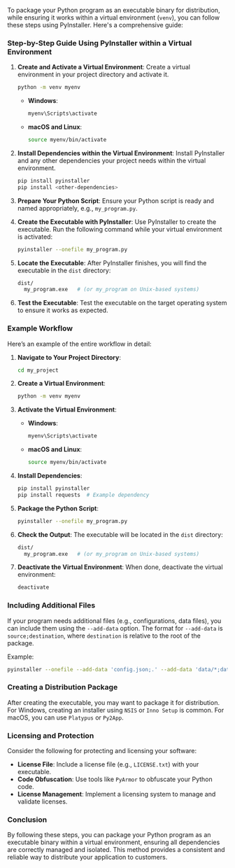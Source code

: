 To package your Python program as an executable binary for distribution, while ensuring it works within a virtual environment (`venv`), you can follow these steps using PyInstaller. Here's a comprehensive guide:

### Step-by-Step Guide Using PyInstaller within a Virtual Environment

1. **Create and Activate a Virtual Environment**:
   Create a virtual environment in your project directory and activate it.
   ```bash
   python -m venv myenv
   ```
   - **Windows**:
     ```bash
     myenv\Scripts\activate
     ```
   - **macOS and Linux**:
     ```bash
     source myenv/bin/activate
     ```

2. **Install Dependencies within the Virtual Environment**:
   Install PyInstaller and any other dependencies your project needs within the virtual environment.
   ```bash
   pip install pyinstaller
   pip install <other-dependencies>
   ```

3. **Prepare Your Python Script**:
   Ensure your Python script is ready and named appropriately, e.g., `my_program.py`.

4. **Create the Executable with PyInstaller**:
   Use PyInstaller to create the executable. Run the following command while your virtual environment is activated:
   ```bash
   pyinstaller --onefile my_program.py
   ```

5. **Locate the Executable**:
   After PyInstaller finishes, you will find the executable in the `dist` directory:
   ```bash
   dist/
     my_program.exe   # (or my_program on Unix-based systems)
   ```

6. **Test the Executable**:
   Test the executable on the target operating system to ensure it works as expected.

### Example Workflow

Here’s an example of the entire workflow in detail:

1. **Navigate to Your Project Directory**:
   ```bash
   cd my_project
   ```

2. **Create a Virtual Environment**:
   ```bash
   python -m venv myenv
   ```

3. **Activate the Virtual Environment**:
   - **Windows**:
     ```bash
     myenv\Scripts\activate
     ```
   - **macOS and Linux**:
     ```bash
     source myenv/bin/activate
     ```

4. **Install Dependencies**:
   ```bash
   pip install pyinstaller
   pip install requests  # Example dependency
   ```

5. **Package the Python Script**:
   ```bash
   pyinstaller --onefile my_program.py
   ```

6. **Check the Output**:
   The executable will be located in the `dist` directory:
   ```bash
   dist/
     my_program.exe   # (or my_program on Unix-based systems)
   ```

7. **Deactivate the Virtual Environment**:
   When done, deactivate the virtual environment:
   ```bash
   deactivate
   ```

### Including Additional Files

If your program needs additional files (e.g., configurations, data files), you can include them using the `--add-data` option. The format for `--add-data` is `source;destination`, where `destination` is relative to the root of the package.

Example:
```bash
pyinstaller --onefile --add-data 'config.json;.' --add-data 'data/*;data' --name adventure_game my_program.py
```

### Creating a Distribution Package

After creating the executable, you may want to package it for distribution. For Windows, creating an installer using `NSIS` or `Inno Setup` is common. For macOS, you can use `Platypus` or `Py2App`.

### Licensing and Protection

Consider the following for protecting and licensing your software:
- **License File**: Include a license file (e.g., `LICENSE.txt`) with your executable.
- **Code Obfuscation**: Use tools like `PyArmor` to obfuscate your Python code.
- **License Management**: Implement a licensing system to manage and validate licenses.

### Conclusion

By following these steps, you can package your Python program as an executable binary within a virtual environment, ensuring all dependencies are correctly managed and isolated. This method provides a consistent and reliable way to distribute your application to customers.